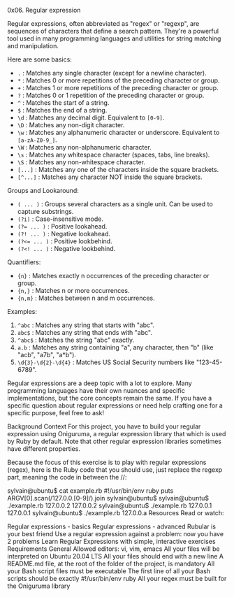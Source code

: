 0x06. Regular expression

Regular expressions, often abbreviated as "regex" or "regexp", are sequences of characters that define a search pattern. They're a powerful tool used in many programming languages and utilities for string matching and manipulation.

Here are some basics:

- `.` : Matches any single character (except for a newline character).
- `*` : Matches 0 or more repetitions of the preceding character or group.
- `+` : Matches 1 or more repetitions of the preceding character or group.
- `?` : Matches 0 or 1 repetition of the preceding character or group.
- `^` : Matches the start of a string.
- `$` : Matches the end of a string.
- `\d` : Matches any decimal digit. Equivalent to `[0-9]`.
- `\D` : Matches any non-digit character.
- `\w` : Matches any alphanumeric character or underscore. Equivalent to `[a-zA-Z0-9_]`.
- `\W` : Matches any non-alphanumeric character.
- `\s` : Matches any whitespace character (spaces, tabs, line breaks).
- `\S` : Matches any non-whitespace character.
- `[...]` : Matches any one of the characters inside the square brackets.
- `[^...]` : Matches any character NOT inside the square brackets.

Groups and Lookaround:

- `( ... )` : Groups several characters as a single unit. Can be used to capture substrings.
- `(?i)` : Case-insensitive mode.
- `(?= ... )` : Positive lookahead.
- `(?! ... )` : Negative lookahead.
- `(?<= ... )` : Positive lookbehind.
- `(?<! ... )` : Negative lookbehind.

Quantifiers:

- `{n}` : Matches exactly n occurrences of the preceding character or group.
- `{n,}` : Matches n or more occurrences.
- `{n,m}` : Matches between n and m occurrences.

Examples:

1. `^abc` : Matches any string that starts with "abc".
2. `abc$` : Matches any string that ends with "abc".
3. `^abc$` : Matches the string "abc" exactly.
4. `a.b` : Matches any string containing "a", any character, then "b" (like "acb", "a7b", "a*b").
5. `\d{3}-\d{2}-\d{4}` : Matches US Social Security numbers like "123-45-6789".

Regular expressions are a deep topic with a lot to explore. Many programming languages have their own nuances and specific implementations, but the core concepts remain the same. If you have a specific question about regular expressions or need help crafting one for a specific purpose, feel free to ask!


Background Context
For this project, you have to build your regular expression using Oniguruma, a regular expression library that which is used by Ruby by default. Note that other regular expression libraries sometimes have different properties.

Because the focus of this exercise is to play with regular expressions (regex), here is the Ruby code that you should use, just replace the regexp part, meaning the code in between the //:

sylvain@ubuntu$ cat example.rb
#!/usr/bin/env ruby
puts ARGV[0].scan(/127.0.0.[0-9]/).join
sylvain@ubuntu$
sylvain@ubuntu$ ./example.rb 127.0.0.2
127.0.0.2
sylvain@ubuntu$ ./example.rb 127.0.0.1
127.0.0.1
sylvain@ubuntu$ ./example.rb 127.0.0.a
Resources
Read or watch:

Regular expressions - basics
Regular expressions - advanced
Rubular is your best friend
Use a regular expression against a problem: now you have 2 problems
Learn Regular Expressions with simple, interactive exercises
Requirements
General
Allowed editors: vi, vim, emacs
All your files will be interpreted on Ubuntu 20.04 LTS
All your files should end with a new line
A README.md file, at the root of the folder of the project, is mandatory
All your Bash script files must be executable
The first line of all your Bash scripts should be exactly #!/usr/bin/env ruby
All your regex must be built for the Oniguruma library
